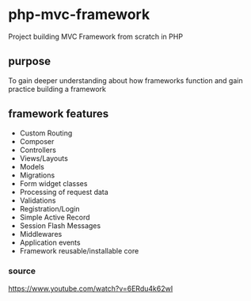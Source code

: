 # php-mvc-framework
Project building MVC Framework from scratch in PHP

## purpose
To gain deeper understanding about how frameworks function and gain practice building a framework

## framework features
- Custom Routing
- Composer
- Controllers
- Views/Layouts
- Models
- Migrations
- Form widget classes
- Processing of request data
- Validations
- Registration/Login
- Simple Active Record
- Session Flash Messages
- Middlewares
- Application events
- Framework reusable/installable core

### source
https://www.youtube.com/watch?v=6ERdu4k62wI